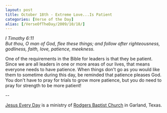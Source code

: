 ```yaml
---
layout: post
title: October 18th - Extreme Love...Is Patient
categories: [Verse of the Day]
alias: [/VerseOfTheDay/2009/10/18/]
---
```


_I Timothy 6:11  
But thou, O man of God, flee these things; and follow after
righteousness, godliness, faith, love, patience, meekness._

One of the requirements in the Bible for leaders is that they be
patient. Since we are all leaders in one or more areas of our lives,
that means everyone needs to have patience. When things don't go as
you would like them to sometime during this day, be reminded that
patience pleases God. You don't have to pray for trials to grow more
patience, but you do need to pray for strength to be more patient!

 --

<a href=http://jesuseveryday.net>Jesus Every Day</a> is a ministry of <a href=http://rodgersbaptist.net>Rodgers Baptist Church</a> in Garland, Texas.
